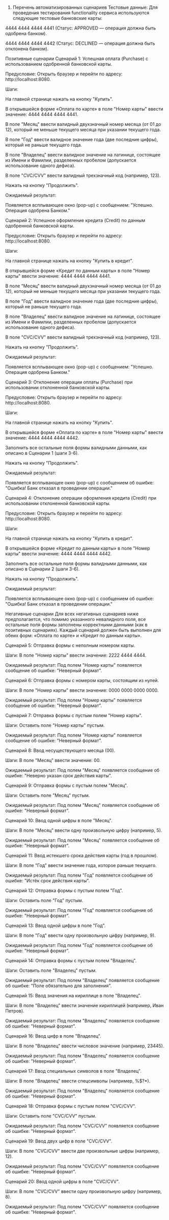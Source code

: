 1. Перечень автоматизированных сценариев
   Тестовые данные:
   Для проведения тестирования functionality сервиса используются следующие тестовые банковские карты:

4444 4444 4444 4441 (Статус: APPROVED — операция должна быть одобрена банком).

4444 4444 4444 4442 (Статус: DECLINED — операция должна быть отклонена банком).

Позитивные сценарии
Сценарий 1: Успешная оплата (Purchase) с использованием одобренной банковской карты.

Предусловие: Открыть браузер и перейти по адресу: http://localhost:8080.

Шаги:

На главной странице нажать на кнопку "Купить".

В открывшейся форме «Оплата по карте» в поле "Номер карты" ввести значение: 4444 4444 4444 4441.

В поле "Месяц" ввести валидный двухзначный номер месяца (от 01 до 12), который не меньше текущего месяца при указании текущего года.

В поле "Год" ввести валидное значение года (две последние цифры), который не раньше текущего года.

В поле "Владелец" ввести валидное значение на латинице, состоящее из Имени и Фамилии, разделенных пробелом (допускается использование одного дефиса).

В поле "CVC/CVV" ввести валидный трехзначный код (например, 123).

Нажать на кнопку "Продолжить".

Ожидаемый результат:

Появляется всплывающее окно (pop-up) с сообщением: "Успешно. Операция одобрена Банком."

Сценарий 2: Успешное оформление кредита (Credit) по данным одобренной банковской карты.

Предусловие: Открыть браузер и перейти по адресу: http://localhost:8080.

Шаги:

На главной странице нажать на кнопку "Купить в кредит".

В открывшейся форме «Кредит по данным карты» в поле "Номер карты" ввести значение: 4444 4444 4444 4441.

В поле "Месяц" ввести валидный двухзначный номер месяца (от 01 до 12), который не меньше текущего месяца при указании текущего года.

В поле "Год" ввести валидное значение года (две последние цифры), который не раньше текущего года.

В поле "Владелец" ввести валидное значение на латинице, состоящее из Имени и Фамилии, разделенных пробелом (допускается использование одного дефиса).

В поле "CVC/CVV" ввести валидный трехзначный код (например, 123).

Нажать на кнопку "Продолжить".

Ожидаемый результат:

Появляется всплывающее окно (pop-up) с сообщением: "Успешно. Операция одобрена Банком."

Сценарий 3: Отклонение операции оплаты (Purchase) при использовании отклоненной банковской карты.

Предусловие: Открыть браузер и перейти по адресу: http://localhost:8080.

Шаги:

На главной странице нажать на кнопку "Купить".

В открывшейся форме «Оплата по карте» в поле "Номер карты" ввести значение: 4444 4444 4444 4442.

Заполнить все остальные поля формы валидными данными, как описано в Сценарии 1 (шаги 3-6).

Нажать на кнопку "Продолжить".

Ожидаемый результат:

Появляется всплывающее окно (pop-up) с сообщением об ошибке: "Ошибка! Банк отказал в проведении операции."

Сценарий 4: Отклонение операции оформления кредита (Credit) при использовании отклоненной банковской карты.

Предусловие: Открыть браузер и перейти по адресу: http://localhost:8080.

Шаги:

На главной странице нажать на кнопку "Купить в кредит".

В открывшейся форме «Кредит по данным карты» в поле "Номер карты" ввести значение: 4444 4444 4444 4442.

Заполнить все остальные поля формы валидными данными, как описано в Сценарии 2 (шаги 3-6).

Нажать на кнопку "Продолжить".

Ожидаемый результат:

Появляется всплывающее окно (pop-up) с сообщением об ошибке: "Ошибка! Банк отказал в проведении операции."

Негативные сценарии
Для всех негативных сценариев ниже предполагается, что помимо указанного невалидного поля, все остальные поля формы заполнены корректными данными (как в позитивных сценариях). Каждый сценарий должен быть выполнен для обеих форм: «Оплата по карте» и «Кредит по данным карты».

Сценарий 5: Отправка формы с неполным номером карты.

Шаги: В поле "Номер карты" ввести значение: 2222 4444 4444.

Ожидаемый результат: Под полем "Номер карты" появляется сообщение об ошибке: "Неверный формат".

Сценарий 6: Отправка формы с номером карты, состоящим из нулей.

Шаги: В поле "Номер карты" ввести значение: 0000 0000 0000 0000.

Ожидаемый результат: Под полем "Номер карты" появляется сообщение об ошибке: "Неверный формат".

Сценарий 7: Отправка формы с пустым полем "Номер карты".

Шаги: Оставить поле "Номер карты" пустым.

Ожидаемый результат: Под полем "Номер карты" появляется сообщение об ошибке: "Неверный формат".

Сценарий 8: Ввод несуществующего месяца (00).

Шаги: В поле "Месяц" ввести значение: 00.

Ожидаемый результат: Под полем "Месяц" появляется сообщение об ошибке: "Неверно указан срок действия карты".

Сценарий 9: Отправка формы с пустым полем "Месяц".

Шаги: Оставить поле "Месяц" пустым.

Ожидаемый результат: Под полем "Месяц" появляется сообщение об ошибке: "Неверный формат".

Сценарий 10: Ввод одной цифры в поле "Месяц".

Шаги: В поле "Месяц" ввести одну произвольную цифру (например, 5).

Ожидаемый результат: Под полем "Месяц" появляется сообщение об ошибке: "Неверный формат".

Сценарий 11: Ввод истекшего срока действия карты (год в прошлом).

Шаги: В поле "Год" ввести значение года, которое раньше текущего.

Ожидаемый результат: Под полем "Год" появляется сообщение об ошибке: "Истёк срок действия карты".

Сценарий 12: Отправка формы с пустым полем "Год".

Шаги: Оставить поле "Год" пустым.

Ожидаемый результат: Под полем "Год" появляется сообщение об ошибке: "Неверный формат".

Сценарий 13: Ввод одной цифры в поле "Год".

Шаги: В поле "Год" ввести одну произвольную цифру (например, 9).

Ожидаемый результат: Под полем "Год" появляется сообщение об ошибке: "Неверный формат".

Сценарий 14: Отправка формы с пустым полем "Владелец".

Шаги: Оставить поле "Владелец" пустым.

Ожидаемый результат: Под полем "Владелец" появляется сообщение об ошибке: "Поле обязательно для заполнения".

Сценарий 15: Ввод значения на кириллице в поле "Владелец".

Шаги: В поле "Владелец" ввести значение кириллицей (например, Иван Петров).

Ожидаемый результат: Под полем "Владелец" появляется сообщение об ошибке: "Неверный формат".

Сценарий 16: Ввод цифр в поле "Владелец".

Шаги: В поле "Владелец" ввести числовое значение (например, 23445).

Ожидаемый результат: Под полем "Владелец" появляется сообщение об ошибке: "Неверный формат".

Сценарий 17: Ввод специальных символов в поле "Владелец".

Шаги: В поле "Владелец" ввести спецсимволы (например, %$?*).

Ожидаемый результат: Под полем "Владелец" появляется сообщение об ошибке: "Неверный формат".

Сценарий 18: Отправка формы с пустым полем "CVC/CVV".

Шаги: Оставить поле "CVC/CVV" пустым.

Ожидаемый результат: Под полем "CVC/CVV" появляется сообщение об ошибке: "Неверный формат".

Сценарий 19: Ввод двух цифр в поле "CVC/CVV".

Шаги: В поле "CVC/CVV" ввести две произвольные цифры (например, 12).

Ожидаемый результат: Под полем "CVC/CVV" появляется сообщение об ошибке: "Неверный формат".

Сценарий 20: Ввод одной цифры в поле "CVC/CVV".

Шаги: В поле "CVC/CVV" ввести одну произвольную цифру (например, 8).

Ожидаемый результат: Под полем "CVC/CVV" появляется сообщение об ошибке: "Неверный формат".